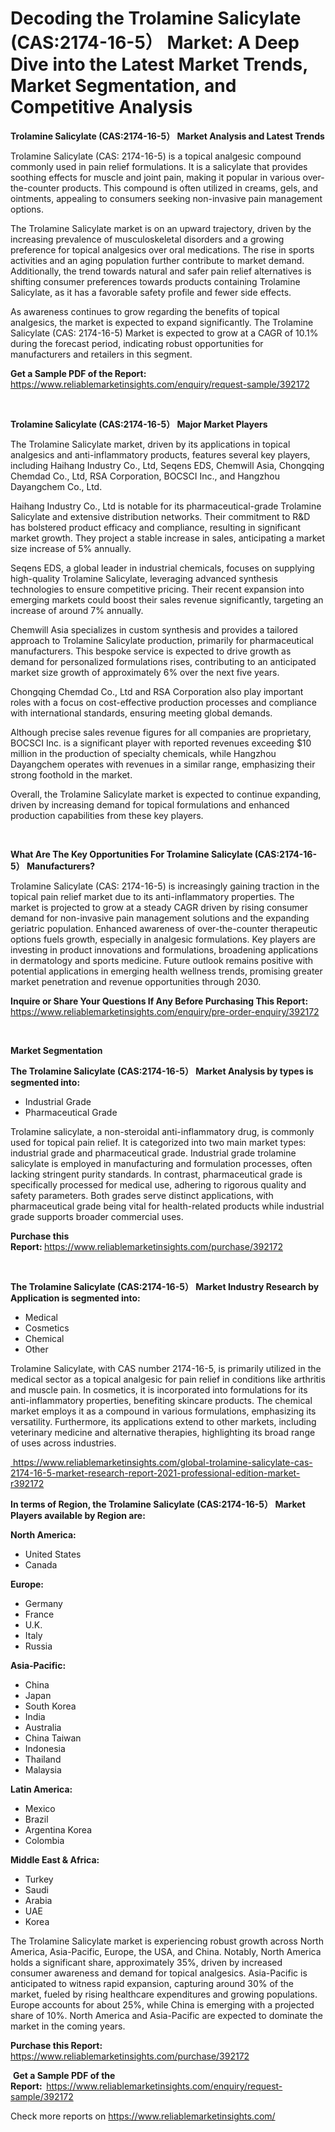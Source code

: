 <p><h1>Decoding the Trolamine Salicylate (CAS:2174-16-5） Market: A Deep Dive into the Latest Market Trends, Market Segmentation, and Competitive Analysis</h1></p><p><strong>Trolamine Salicylate (CAS:2174-16-5） Market Analysis and Latest Trends</strong></p>
<p><p>Trolamine Salicylate (CAS: 2174-16-5) is a topical analgesic compound commonly used in pain relief formulations. It is a salicylate that provides soothing effects for muscle and joint pain, making it popular in various over-the-counter products. This compound is often utilized in creams, gels, and ointments, appealing to consumers seeking non-invasive pain management options. </p><p>The Trolamine Salicylate market is on an upward trajectory, driven by the increasing prevalence of musculoskeletal disorders and a growing preference for topical analgesics over oral medications. The rise in sports activities and an aging population further contribute to market demand. Additionally, the trend towards natural and safer pain relief alternatives is shifting consumer preferences towards products containing Trolamine Salicylate, as it has a favorable safety profile and fewer side effects.</p><p>As awareness continues to grow regarding the benefits of topical analgesics, the market is expected to expand significantly. The Trolamine Salicylate (CAS: 2174-16-5) Market is expected to grow at a CAGR of 10.1% during the forecast period, indicating robust opportunities for manufacturers and retailers in this segment.</p></p>
<p><strong>Get a Sample PDF of the Report:&nbsp;</strong> <a href="https://www.reliablemarketinsights.com/enquiry/request-sample/392172?utm_campaign=3295&utm_medium=2&utm_source=Github&utm_content=ia&utm_term=29032025&utm_id=trolamine-salicylate-cas2174-16-5">https://www.reliablemarketinsights.com/enquiry/request-sample/392172</a></p>
<p>&nbsp;</p>
<p><strong>Trolamine Salicylate (CAS:2174-16-5） Major Market Players</strong></p>
<p><p>The Trolamine Salicylate market, driven by its applications in topical analgesics and anti-inflammatory products, features several key players, including Haihang Industry Co., Ltd, Seqens EDS, Chemwill Asia, Chongqing Chemdad Co., Ltd, RSA Corporation, BOCSCI Inc., and Hangzhou Dayangchem Co., Ltd. </p><p>Haihang Industry Co., Ltd is notable for its pharmaceutical-grade Trolamine Salicylate and extensive distribution networks. Their commitment to R&D has bolstered product efficacy and compliance, resulting in significant market growth. They project a stable increase in sales, anticipating a market size increase of 5% annually.</p><p>Seqens EDS, a global leader in industrial chemicals, focuses on supplying high-quality Trolamine Salicylate, leveraging advanced synthesis technologies to ensure competitive pricing. Their recent expansion into emerging markets could boost their sales revenue significantly, targeting an increase of around 7% annually.</p><p>Chemwill Asia specializes in custom synthesis and provides a tailored approach to Trolamine Salicylate production, primarily for pharmaceutical manufacturers. This bespoke service is expected to drive growth as demand for personalized formulations rises, contributing to an anticipated market size growth of approximately 6% over the next five years.</p><p>Chongqing Chemdad Co., Ltd and RSA Corporation also play important roles with a focus on cost-effective production processes and compliance with international standards, ensuring meeting global demands.</p><p>Although precise sales revenue figures for all companies are proprietary, BOCSCI Inc. is a significant player with reported revenues exceeding $10 million in the production of specialty chemicals, while Hangzhou Dayangchem operates with revenues in a similar range, emphasizing their strong foothold in the market.</p><p>Overall, the Trolamine Salicylate market is expected to continue expanding, driven by increasing demand for topical formulations and enhanced production capabilities from these key players.</p></p>
<p>&nbsp;</p>
<p><strong>What Are The Key Opportunities For Trolamine Salicylate (CAS:2174-16-5） Manufacturers?</strong></p>
<p><p>Trolamine Salicylate (CAS: 2174-16-5) is increasingly gaining traction in the topical pain relief market due to its anti-inflammatory properties. The market is projected to grow at a steady CAGR driven by rising consumer demand for non-invasive pain management solutions and the expanding geriatric population. Enhanced awareness of over-the-counter therapeutic options fuels growth, especially in analgesic formulations. Key players are investing in product innovations and formulations, broadening applications in dermatology and sports medicine. Future outlook remains positive with potential applications in emerging health wellness trends, promising greater market penetration and revenue opportunities through 2030.</p></p>
<p><strong>Inquire or Share Your Questions If Any Before Purchasing This Report:</strong> <a href="https://www.reliablemarketinsights.com/enquiry/pre-order-enquiry/392172?utm_campaign=3295&utm_medium=2&utm_source=Github&utm_content=ia&utm_term=29032025&utm_id=trolamine-salicylate-cas2174-16-5">https://www.reliablemarketinsights.com/enquiry/pre-order-enquiry/392172</a></p>
<p>&nbsp;</p>
<p><strong>Market Segmentation</strong></p>
<p><strong>The Trolamine Salicylate (CAS:2174-16-5） Market Analysis by types is segmented into:</strong></p>
<p><ul><li>Industrial Grade</li><li>Pharmaceutical Grade</li></ul></p>
<p><p>Trolamine salicylate, a non-steroidal anti-inflammatory drug, is commonly used for topical pain relief. It is categorized into two main market types: industrial grade and pharmaceutical grade. Industrial grade trolamine salicylate is employed in manufacturing and formulation processes, often lacking stringent purity standards. In contrast, pharmaceutical grade is specifically processed for medical use, adhering to rigorous quality and safety parameters. Both grades serve distinct applications, with pharmaceutical grade being vital for health-related products while industrial grade supports broader commercial uses.</p></p>
<p><strong>Purchase this Report:&nbsp;</strong><a href="https://www.reliablemarketinsights.com/purchase/392172?utm_campaign=3295&utm_medium=2&utm_source=Github&utm_content=ia&utm_term=29032025&utm_id=trolamine-salicylate-cas2174-16-5">https://www.reliablemarketinsights.com/purchase/392172</a></p>
<p>&nbsp;</p>
<p><strong>The Trolamine Salicylate (CAS:2174-16-5） Market Industry Research by Application is segmented into:</strong></p>
<p><ul><li>Medical</li><li>Cosmetics</li><li>Chemical</li><li>Other</li></ul></p>
<p><p>Trolamine Salicylate, with CAS number 2174-16-5, is primarily utilized in the medical sector as a topical analgesic for pain relief in conditions like arthritis and muscle pain. In cosmetics, it is incorporated into formulations for its anti-inflammatory properties, benefiting skincare products. The chemical market employs it as a compound in various formulations, emphasizing its versatility. Furthermore, its applications extend to other markets, including veterinary medicine and alternative therapies, highlighting its broad range of uses across industries.</p></p>
<p><a href="https://www.reliablemarketinsights.com/global-trolamine-salicylate-cas-2174-16-5-market-research-report-2021-professional-edition-market-r392172?utm_campaign=3295&utm_medium=2&utm_source=Github&utm_content=ia&utm_term=29032025&utm_id=trolamine-salicylate-cas2174-16-5">&nbsp;https://www.reliablemarketinsights.com/global-trolamine-salicylate-cas-2174-16-5-market-research-report-2021-professional-edition-market-r392172</a></p>
<p><strong>In terms of Region, the Trolamine Salicylate (CAS:2174-16-5） Market Players available by Region are:</strong></p>
<p>
    <p> <strong> North America: </strong>
        <ul>
            <li>United States</li>
            <li>Canada</li>
        </ul>
        </p> 
    <p> <strong> Europe: </strong>
        <ul>
            <li>Germany</li>
            <li>France</li>
            <li>U.K.</li>
            <li>Italy</li>
            <li>Russia</li>
        </ul>
        </p> 
    <p> <strong> Asia-Pacific: </strong>
        <ul>
            <li>China</li>
            <li>Japan</li>
            <li>South Korea</li>
            <li>India</li>
            <li>Australia</li>
            <li>China Taiwan</li>
            <li>Indonesia</li>
            <li>Thailand</li>
            <li>Malaysia</li>
        </ul>
        </p> 
    <p> <strong> Latin America: </strong>
        <ul>
            <li>Mexico</li>
            <li>Brazil</li>
            <li>Argentina Korea</li>
            <li>Colombia</li>
        </ul>
        </p> 
    <p> <strong> Middle East & Africa: </strong>
        <ul>
            <li>Turkey</li>
            <li>Saudi</li>
            <li>Arabia</li>
            <li>UAE</li>
            <li>Korea</li>
        </ul>
    </p>
    </p>
<p><p>The Trolamine Salicylate market is experiencing robust growth across North America, Asia-Pacific, Europe, the USA, and China. Notably, North America holds a significant share, approximately 35%, driven by increased consumer awareness and demand for topical analgesics. Asia-Pacific is anticipated to witness rapid expansion, capturing around 30% of the market, fueled by rising healthcare expenditures and growing populations. Europe accounts for about 25%, while China is emerging with a projected share of 10%. North America and Asia-Pacific are expected to dominate the market in the coming years.</p></p>
<p><strong>Purchase this Report: </strong><a href="https://www.reliablemarketinsights.com/purchase/392172?utm_campaign=3295&utm_medium=2&utm_source=Github&utm_content=ia&utm_term=29032025&utm_id=trolamine-salicylate-cas2174-16-5">https://www.reliablemarketinsights.com/purchase/392172</a></p>
<p>&nbsp;<strong>Get a Sample PDF of the Report:&nbsp;&nbsp;</strong><a href="https://www.reliablemarketinsights.com/enquiry/request-sample/392172?utm_campaign=3295&utm_medium=2&utm_source=Github&utm_content=ia&utm_term=29032025&utm_id=trolamine-salicylate-cas2174-16-5">https://www.reliablemarketinsights.com/enquiry/request-sample/392172</a></p>
<p><strong></strong></p>
<p>Check more reports on <a href="https://www.reliablemarketinsights.com/?utm_campaign=3295&utm_medium=2&utm_source=Github&utm_content=ia&utm_term=29032025&utm_id=trolamine-salicylate-cas2174-16-5">https://www.reliablemarketinsights.com/</a></p>